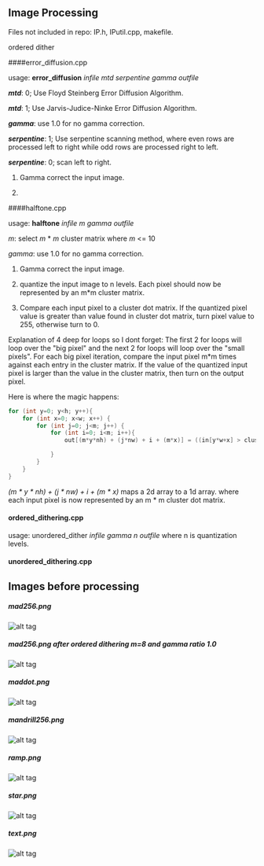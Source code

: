 ## Image Processing


Files not included in repo: IP.h, IPutil.cpp, makefile.

ordered dither


####error_diffusion.cpp

usage: __error_diffusion__ *infile* *mtd* *serpentine* *gamma* *outfile*

__*mtd*__: 0; Use Floyd Steinberg Error Diffusion Algorithm.

__*mtd*__: 1; Use Jarvis-Judice-Ninke Error Diffusion Algorithm.

__*gamma*__: use 1.0 for no gamma correction.

__*serpentine*__: 1; Use serpentine scanning method, where even rows are processed left to right while 
odd rows are processed right to left.

__*serpentine*__: 0; scan left to right.

1. Gamma correct the input image.

2. 

####halftone.cpp

usage: __halftone__ *infile* *m* *gamma* *outfile*

*m*: select *m* * *m* cluster matrix where *m* <= 10

*gamma*: use 1.0 for no gamma correction.


1. Gamma correct the input image.

2. quantize the input image to n levels. Each pixel should now be represented by an m*m cluster matrix.

3. Compare each input pixel to a cluster dot matrix. If the quantized pixel value
is greater than value found in cluster dot matrix, turn pixel value to 255, otherwise turn to 0.

Explanation of 4 deep for loops so I dont forget:
The first 2 for loops will loop over the "big pixel" and the next 2 for loops will loop over the "small pixels".
For each big pixel iteration, compare the input pixel m*m times against each entry in the cluster matrix.
If the value of the quantized input pixel is larger than the value in the cluster matrix, then turn on the
output pixel. 

Here is where the magic happens:

```C++
for (int y=0; y<h; y++){
    for (int x=0; x<w; x++) {
        for (int j=0; j<m; j++) {
            for (int i=0; i<m; i++){
                out[(m*y*nh) + (j*nw) + i + (m*x)] = ((in[y*w+x] > clusterDot[i][j])] 255 : 0);

            }
        }
    }
}
```

*(m * y * nh) + (j * nw) + i + (m * x)* maps a 2d array to a 1d array. where each input pixel is now represented
by an m * m cluster dot matrix.

#### ordered_dithering.cpp

usage: unordered_dither *infile* *gamma* *n* *outfile* where n is quantization levels.

#### unordered_dithering.cpp


## Images before processing
##### mad256.png
![alt tag](https://raw.github.com/brianwu02/ImageProcessing/master/images/mad256.png)
##### mad256.png after ordered dithering m=8 and gamma ratio 1.0
![alt tag](https://raw.github.com/brianwu02/ImageProcessing/master/images/odithered8_mad256.png)
##### maddot.png
![alt tag](https://raw.github.com/brianwu02/ImageProcessing/master/images/maddot.png)
##### mandrill256.png
![alt tag](https://raw.github.com/brianwu02/ImageProcessing/master/images/mandrill256.png)
##### ramp.png
![alt tag](https://raw.github.com/brianwu02/ImageProcessing/master/images/ramp.png)
##### star.png
![alt tag](https://raw.github.com/brianwu02/ImageProcessing/master/images/star.png)
##### text.png
![alt tag](https://raw.github.com/brianwu02/ImageProcessing/master/images/text.png)


